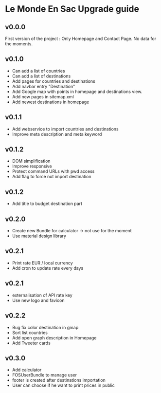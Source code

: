 # Le Monde En Sac Upgrade guide

## v0.0.0

First version of the project : Only Homepage and Contact Page. No data for the moments.

## v0.1.0

- Can add a list of countries
- Can add a list of destinations
- Add pages for countries and destinations
- Add navbar entry "Destination"
- Add Google map with points in homepage and destinations view.
- Add new pages in sitemap.xml
- Add newest destinations in homepage

## v0.1.1

- Add webservice to import countries and destinations
- Improve meta description and meta keyword

## v0.1.2

- DOM simplification
- Improve responsive
- Protect command URLs with pwd access
- Add flag to force not import destination

## v0.1.2

- Add title to budget destination part

## v0.2.0

- Create new Bundle for calculator -> not use for the moment
- Use material design library


## v0.2.1

- Print rate EUR / local currency
- Add cron to update rate every days

## v0.2.1

- externalisation of API rate key
- Use new logo and favicon

## v0.2.2

- Bug fix color destination in gmap
- Sort list countries
- Add open graph description in Homepage
- Add Tweeter cards

## v0.3.0

- Add calculator
- FOSUserBundle to manage user
- footer is created after destinations importation
- User can choose if he want to print prices in public
